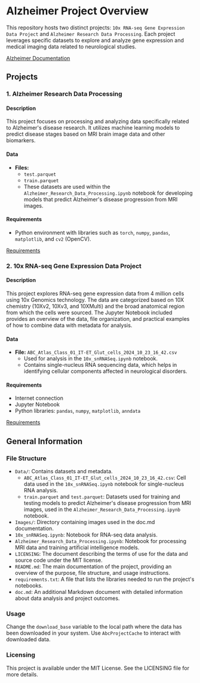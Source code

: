 # Alzheimer Project Overview

This repository hosts two distinct projects: `10x RNA-seq Gene Expression Data Project` and `Alzheimer Research Data Processing`. Each project leverages specific datasets to explore and analyze gene expression and medical imaging data related to neurological studies.

[Alzheimer Documentation](./doc.md)

## Projects

### 1. Alzheimer Research Data Processing

#### Description
This project focuses on processing and analyzing data specifically related to Alzheimer's disease research. It utilizes machine learning models to predict disease stages based on MRI brain image data and other biomarkers.

#### Data
- **Files:**
  - `test.parquet`
  - `train.parquet`
  - These datasets are used within the `Alzheimer_Research_Data_Processing.ipynb` notebook for developing models that predict Alzheimer's disease progression from MRI images.

#### Requirements
- Python environment with libraries such as `torch`, `numpy`, `pandas`, `matplotlib`, and `cv2` (OpenCV).

[Requirements](./requirements.txt)

### 2. 10x RNA-seq Gene Expression Data Project

#### Description
This project explores RNA-seq gene expression data from 4 million cells using 10x Genomics technology. The data are categorized based on 10X chemistry (10Xv2, 10Xv3, and 10XMulti) and the broad anatomical region from which the cells were sourced. The Jupyter Notebook included provides an overview of the data, file organization, and practical examples of how to combine data with metadata for analysis.

#### Data
- **File:** `ABC_Atlas_Class_01_IT-ET_Glut_cells_2024_10_23_16_42.csv`
  - Used for analysis in the `10x_snRNASeq.ipynb` notebook.
  - Contains single-nucleus RNA sequencing data, which helps in identifying cellular components affected in neurological disorders.

#### Requirements
- Internet connection
- Jupyter Notebook
- Python libraries: `pandas`, `numpy`, `matplotlib`, `anndata`

[Requirements](./requirements.txt)

## General Information

### File Structure

- `Data/`: Contains datasets and metadata.
  - `ABC_Atlas_Class_01_IT-ET_Glut_cells_2024_10_23_16_42.csv`: Cell data used in the `10x_snRNASeq.ipynb` notebook for single-nucleus RNA analysis.
  - `train.parquet` and `test.parquet`: Datasets used for training and testing models to predict Alzheimer's disease progression from MRI images, used in the `Alzheimer_Research_Data_Processing.ipynb` notebook.
- `Images/`: Directory containing images used in the doc.md documentation.
- `10x_snRNASeq.ipynb`: Notebook for RNA-seq data analysis.
- `Alzheimer_Research_Data_Processing.ipynb`: Notebook for processing MRI data and training artificial intelligence models.
- `LICENSING`: The document describing the terms of use for the data and source code under the MIT license.
- `README.md`: The main documentation of the project, providing an overview of the purpose, file structure, and usage instructions.
- `requirements.txt`: A file that lists the libraries needed to run the project's notebooks.
- `doc.md`: An additional Markdown document with detailed information about data analysis and project outcomes.

### Usage
Change the `download_base` variable to the local path where the data has been downloaded in your system. Use `AbcProjectCache` to interact with downloaded data.

### Licensing
This project is available under the MIT License. See the LICENSING file for more details.



